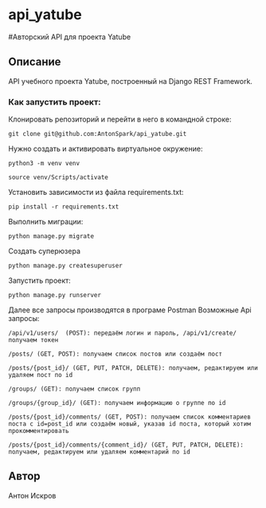 # api_yatube
#Авторский API для проекта Yatube 


## Описание
API учебного проекта Yatube, построенный на  Django REST Framework.

### Как запустить проект:

Клонировать репозиторий и перейти в него в командной строке:
```
git clone git@github.com:AntonSpark/api_yatube.git
```
Нужно создать и активировать виртуальное окружение:
```
python3 -m venv venv
```
```
source venv/Scripts/activate
```

Установить зависимости из файла requirements.txt:

```
pip install -r requirements.txt
```

Выполнить миграции:
```
python manage.py migrate
```

Создать суперюзера
```
python manage.py createsuperuser
```

Запустить проект:
```
python manage.py runserver
```

Далее все запросы производятся в програме Postman
Возможные Api запросы:
```
/api/v1/users/  (POST): передаём логин и пароль, /api/v1/create/получаем токен
```
```
/posts/ (GET, POST): получаем список постов или создаём пост
```
```
/posts/{post_id}/ (GET, PUT, PATCH, DELETE): получаем, редактируем или удаляем пост по id
```
```
/groups/ (GET): получаем список групп
```
```
/groups/{group_id}/ (GET): получаем информацию о группе по id
```
```
/posts/{post_id}/comments/ (GET, POST): получаем список комментариев поста с id=post_id или создаём новый, указав id поста, который хотим прокомментировать
```
```
/posts/{post_id}/comments/{comment_id}/ (GET, PUT, PATCH, DELETE): получаем, редактируем или удаляем комментарий по id
```

## Автор
Антон Искров